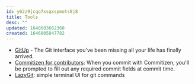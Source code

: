 ```yaml
---
id: y62z9jcqo7xsqxspmots8j8
title: Tools
desc: ""
updated: 1648683662368
created: 1646005847782
---
```


- [GitUp](https://github.com/git-up/GitUp) - The Git interface you've been missing all your life has finally arrived.
- [Commitizen for contributors](https://github.com/commitizen/cz-cli): When you commit with Commitizen, you'll be prompted to fill out any required commit fields at commit time.
- [LazyGit](https://github.com/jesseduffield/lazygit): simple terminal UI for git commands
